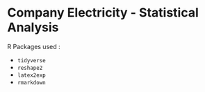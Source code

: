 # Company Electricity - Statistical Analysis

R Packages used :

- `tidyverse`
- `reshape2`
- `latex2exp`
- `rmarkdown`
